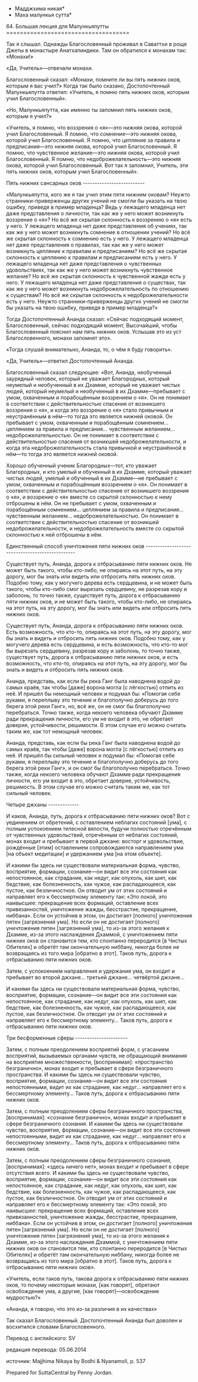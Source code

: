 * Мадджхима никая*
* Маха малункья сутта*

64\. Большая лекция для Малункьяпутты
\=\=\=\=\=\=\=\=\=\=\=\=\=\=\=\=\=\=\=\=\=\=\=\=\=\=\=\=\=\=\=\=\=\=\=\=

Так я слышал\. Однажды Благословенный проживал в Саваттхи в роще Джеты в монастыре Анатхапиндики\. Там он обратился к монахам так: «Монахи\!»

«Да, Учитель»—отвечали монахи\.

Благословенный сказал: «Монахи, помните ли вы пять нижних оков, которым я вас учил?» Когда так было сказано, Достопочтенный Малункьяпутта ответил: «Учитель, я помню пять нижних оков, которым учил Благословенный»\.

«Но, Малункьяпутта, как именно ты запомнил пять нижних оков, которым я учил?»

«Учитель, я помню, что воззрения о «я»—это нижняя окова, которой учил Благословенный\. Я помню, что сомнение—это нижняя окова, которой учил Благословенный\. Я помню, что цепляние за правила и предписания—это нижняя окова, которой учил Благословенный\. Я помню, что чувственное желание—это нижняя окова, которой учил Благословенный\. Я помню, что недоброжелательность—это нижняя окова, которой учил Благословенный\. Вот так я запомнил, Учитель, эти пять нижних оков, которым учил Благословенный»\.

Пять нижних сансарных оков
\-\-\-\-\-\-\-\-\-\-\-\-\-\-\-\-\-\-\-\-\-\-\-\-\-\-

«Малункьяпутта, кого же я так учил этим пяти нижним оковам? Неужто странники\-приверженцы других учений не смогли бы указать на твою ошибку, приведя в пример младенца? Ведь у лежащего младенца нет даже представления о личности, так как же у него может возникнуть воззрение о «я»? Но всё же скрытая склонность к воззрению о «я» есть у него\. У лежащего младенца нет даже представления об учениях, так как же у него может возникнуть сомнение в отношении учений? Но всё же скрытая склонность к сомнению есть у него\. У лежащего младенца нет даже представления о правилах, так как же у него может возникнуть цепляние к правилам и предписаниям? Но всё же скрытая склонность к цеплянию к правилам и предписаниям есть у него\. У лежащего младенца нет даже представления о чувственных удовольствиях, так как же у него может возникнуть чувственное желание? Но всё же скрытая склонность к чувственной жажде есть у него\. У лежащего младенца нет даже представления о существах, так как же у него может возникнуть недоброжелательность по отношению к существам? Но всё же скрытая склонность к недоброжелательности есть у него\. Неужто странники\-приверженцы других учений не смогли бы указать на твою ошибку, приведя в пример младенца?»

Тогда Достопочтенный Ананда сказал: «Сейчас подходящий момент, Благословенный, сейчас подходящий момент, Высочайший, чтобы Благословенный пояснил нам пять нижних оков\. Услышав это из уст Благословенного, монахи запомнят это»\.

«Тогда слушай внимательно, Ананда, то, о чём я буду говорить»\.

«Да, Учитель»—ответил Достопочтенный Ананда\.

Благословенный сказал следующее: «Вот, Ананда, необученный заурядный человек, который не уважает Благородных, который неумелый и необученный в их Дхамме, который не уважает чистых людей, который неумелый и необученный в их Дхамме—пребывает с умом, охваченным и порабощённым воззрением о «я»\. Он не понимает в соответствии с действительностью спасения от возникшего воззрения о «я», и когда это воззрение о «я» стало привычным и неустранённым в нём—то тогда это является нижней оковой\. Он пребывает с умом, охваченным и порабощённым сомнением… цеплянием за правила и предписания… чувственным желанием… недоброжелательностью\. Он не понимает в соответствии с действительностью спасения от возникшей недоброжелательности, и когда эта недоброжелательность стала привычной и неустранённой в нём—то тогда это является нижней оковой\.

Хорошо обученный ученик Благородных—тот, кто уважает Благородных, и кто умелый и обученный в их Дхамме, который уважает чистых людей, умелый и обученный в их Дхамме—не пребывает с умом, охваченным и порабощённым воззрением о «я»\. Он понимает в соответствии с действительностью спасение от возникшего воззрения о «я», и воззрение о «я» вместе со скрытой склонностью к нему отброшены в нём\. Он не пребывает с умом, охваченным и порабощённым сомнением… цеплянием за правила и предписания… чувственным желанием… недоброжелательностью\. Он понимает в соответствии с действительностью спасение от возникшей недоброжелательности, и недоброжелательность вместе со скрытой склонностью к ней отброшены в нём\.

Единственный способ уничтожения пяти нижних оков
\-\-\-\-\-\-\-\-\-\-\-\-\-\-\-\-\-\-\-\-\-\-\-\-\-\-\-\-\-\-\-\-\-\-\-\-\-\-\-\-\-\-\-\-\-\-\-\-

Существует путь, Ананда, дорога к отбрасыванию пяти нижних оков\. Не может быть такого, чтобы кто\-либо, не опираясь на этот путь, на эту дорогу, мог бы знать или видеть или отбросить пять нижних оков\. Подобно тому, как у могучего дерева есть сердцевина, и не может быть такого, чтобы кто\-либо смог вырезать сердцевину, не разрезав кору и заболонь, то точно также, существует путь, дорога к отбрасыванию пяти нижних оков, и не может быть такого, чтобы кто\-либо, не опираясь на этот путь, на эту дорогу, мог бы знать или видеть или отбросить пять нижних оков\.

Существует путь, Ананда, дорога к отбрасыванию пяти нижних оков\. Есть возможность, что кто\-то, опираясь на этот путь, на эту дорогу, мог бы знать и видеть и отбросить пять нижних оков\. Подобно тому, как у могучего дерева есть сердцевина, и есть возможность, что кто\-то мог бы вырезать сердцевину, разрезав кору и заболонь, то точно также, существует путь, дорога к отбрасыванию пяти нижних оков, и есть возможность, что кто\-то, опираясь на этот путь, на эту дорогу, мог бы знать и видеть и отбросить пять нижних оков\.

Ананда, представь, как если бы река Ганг была наводнена водой до самых краёв, так чтобы \[даже\] ворона могла \[с лёгкостью\] отпить из неё\. И пришёл бы немощный человек и подумал бы: «Помогая себе руками, я переплыву это течение и благополучно доберусь до того берега этой реки Ганг», но, всё же, он не смог бы благополучно перебраться\. Точно также, когда некоего человека обучают Дхамме ради прекращения личности, его ум не входит в это, не обретает доверия, устойчивости, решимости\. В этом случае его можно считать таким же, как тот немощный человек\.

Ананда, представь, как если бы река Ганг была наводнена водой до самых краёв, так чтобы \[даже\] ворона могла \[с лёгкостью\] отпить из неё\. И пришёл бы сильный человек и подумал бы: «Помогая себе руками, я переплыву это течение и благополучно доберусь до того берега этой реки Ганг», и он смог бы благополучно перебраться\. Точно также, когда некоего человека обучают Дхамме ради прекращения личности, его ум входит в это, обретает доверие, устойчивость, решимость\. В этом случае его можно считать таким же, как тот сильный человек\.

Четыре джханы
\-\-\-\-\-\-\-\-\-\-\-\-\-

И каков, Ананда, путь, дорога к отбрасыванию пяти нижних оков? Вот с уединением от обретений, с оставлением неблагих состояний \[ума\], с полным успокоением телесной вялости, будучи полностью отречённым от чувственных удовольствий, отречённым от неблагих состояний, монах входит и пребывает в первой джхане: восторг и удовольствие, рождённые \[этим\] оставлением сопровождаются направлением ума \[на объект медитации\] и удержанием ума \[на этом объекте\]\.

И какими бы здесь ни существовали материальная форма, чувство, восприятие, формации, сознание—он видит все эти состояния как непостоянное, как страдание, как недуг, как опухоль, как шип, как бедствие, как болезненность, как чужое, как распадающееся, как пустое, как безличностное\. Он отводит ум от этих состояний и направляет его к бессмертному элементу так: «Это покой, это наивысшее: прекращение всех формаций, оставление всех привязанностей, уничтожение жажды, бесстрастие, прекращение, ниббана»\. Если он устойчив в этом, он достигает \[полного\] уничтожения пятен \[загрязнений ума\]\. Но если он не достигает \[полного\] уничтожения пятен \[загрязнений ума\], то из\-за этого желания к Дхамме, из\-за этого наслаждения Дхаммой, с уничтожением пяти нижних оков он становится тем, кто спонтанно переродится \[в Чистых Обителях\] и обретёт там окончательную ниббану, никогда более не возвращаясь из того мира \[обратно в этот\]\. Таков путь, дорога к отбрасыванию пяти нижних оков\.

Затем, с успокоением направления и удержания ума, он входит и пребывает во второй джхане… третьей джхане… четвёртой джхане…

И какими бы здесь ни существовали материальная форма, чувство, восприятие, формации, сознание—он видит все эти состояния как непостоянное, как страдание, как недуг, как опухоль, как шип, как бедствие, как болезненность, как чужое, как распадающееся, как пустое, как безличностное\. Он отводит ум от этих состояний и направляет его к бессмертному элементу… Таков путь, дорога к отбрасыванию пяти нижних оков\.

Три бесформенные сферы
\-\-\-\-\-\-\-\-\-\-\-\-\-\-\-\-\-\-\-\-\-\-

Затем, с полным преодолением восприятий форм, с угасанием восприятий, вызываемых органами чувств, не обращающий внимания на восприятие множественности, \[воспринимая\]: «пространство безгранично», монах входит и пребывает в сфере безграничного пространства\. И какими бы здесь ни существовали чувство, восприятие, формации, сознание—он видит все эти состояния непостоянными, видит их как страдание, как недуг… направляет его к бессмертному элементу… Таков путь, дорога к отбрасыванию пяти нижних оков\.

Затем, с полным преодолением сферы безграничного пространства, \[воспринимая\]: «сознание безгранично», монах входит и пребывает в сфере безграничного сознания\. И какими бы здесь ни существовали чувство, восприятие, формации, сознание—он видит все эти состояния непостоянными, видит их как страдание, как недуг… направляет его к бессмертному элементу… Таков путь, дорога к отбрасыванию пяти нижних оков\.

Затем, с полным преодолением сферы безграничного сознания, \[воспринимая\]: «здесь ничего нет», монах входит и пребывает в сфере отсутствия всего\. И какими бы здесь ни существовали чувство, восприятие, формации, сознание—он видит все эти состояния как непостоянное, как страдание, как недуг, как опухоль, как шип, как бедствие, как болезненность, как чужое, как распадающееся, как пустое, как безличностное\. Он отводит ум от этих состояний и направляет его к бессмертному элементу так: «Это покой, это наивысшее: прекращение всех формаций, оставление всех привязанностей, уничтожение жажды, бесстрастие, прекращение, ниббана»\. Если он устойчив в этом, он достигает \[полного\] уничтожения пятен \[загрязнений ума\]\. Но если он не достигает \[полного\] уничтожения пятен \[загрязнений ума\], то из\-за этого желания к Дхамме, из\-за этого наслаждения Дхаммой, с уничтожением пяти нижних оков он становится тем, кто спонтанно переродится \[в Чистых Обителях\] и обретёт там окончательную ниббану, никогда более не возвращаясь из того мира \[обратно в этот\]\. Таков путь, дорога к отбрасыванию пяти нижних оков»\.

«Учитель, если таков путь, такова дорога к отбрасыванию пяти нижних оков, то почему некоторые монахи, \[как говорят\], обретают освобождение ума, а другие, \[как говорят\]—освобождение мудростью?»

«Ананда, я говорю, что это из\-за различия в их качествах»

Так сказал Благословенный\. Достопочтенный Ананда был доволен и восхитился словами Благословенного\.

Перевод с английского: SV

редакция перевода: 05\.06\.2014

источник: Majjhima Nikaya by Bodhi & Nyanamoli, p\. 537

Prepared for SuttaCentral by Penny Jordan\.